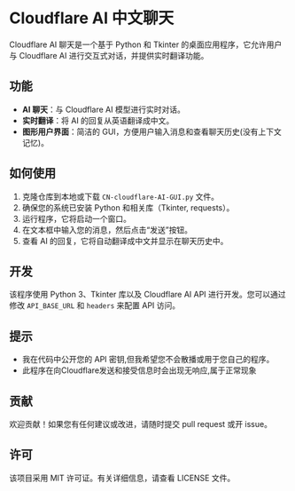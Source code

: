 # Cloudflare AI 中文聊天

Cloudflare AI 聊天是一个基于 Python 和 Tkinter 的桌面应用程序，它允许用户与 Cloudflare AI 进行交互式对话，并提供实时翻译功能。

## 功能

- **AI 聊天**：与 Cloudflare AI 模型进行实时对话。
- **实时翻译**：将 AI 的回复从英语翻译成中文。
- **图形用户界面**：简洁的 GUI，方便用户输入消息和查看聊天历史(没有上下文记忆)。

## 如何使用

1. 克隆仓库到本地或下载 `CN-cloudflare-AI-GUI.py` 文件。
2. 确保您的系统已安装 Python 和相关库（Tkinter, requests）。
3. 运行程序，它将启动一个窗口。
4. 在文本框中输入您的消息，然后点击“发送”按钮。
5. 查看 AI 的回复，它将自动翻译成中文并显示在聊天历史中。

## 开发

该程序使用 Python 3、Tkinter 库以及 Cloudflare AI API 进行开发。您可以通过修改 `API_BASE_URL` 和 `headers` 来配置 API 访问。

## 提示

- 我在代码中公开您的 API 密钥,但我希望您不会散播或用于您自己的程序。
- 此程序在向Cloudflare发送和接受信息时会出现无响应,属于正常现象

## 贡献

欢迎贡献！如果您有任何建议或改进，请随时提交 pull request 或开 issue。

## 许可

该项目采用 MIT 许可证。有关详细信息，请查看 LICENSE 文件。
